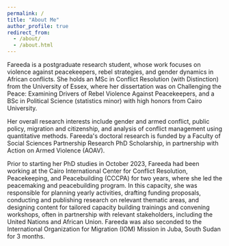 ```yaml
---
permalink: /
title: "About Me"
author_profile: true
redirect_from: 
  - /about/
  - /about.html
---
```


Fareeda is a postgraduate research student, whose work focuses on violence against peacekeepers, rebel strategies, and gender dynamics in African conflicts. She holds an MSc in Conflict Resolution (with Distinction) from the University of Essex, where her dissertation was on Challenging the Peace: Examining Drivers of Rebel Violence Against Peacekeepers, and a BSc in Political Science (statistics minor) with high honors from Cairo University. 

Her overall research interests include gender and armed conflict, public policy, migration and citizenship, and analysis of conflict management using quantitative methods. Fareeda's doctoral research is funded by a Faculty of Social Sciences Partnership Research PhD Scholarship, in partnership with Action on Armed Violence (AOAV).

Prior to starting her PhD studies in October 2023, Fareeda had been working at the Cairo International Center for Conflict Resolution, Peacekeeping, and Peacebuilding (CCCPA) for two years, where she led the peacemaking and peacebuilding program. In this capacity, she was responsible for planning yearly activities, drafting funding proposals, conducting and publishing research on relevant thematic areas, and designing content for tailored capacity building trainings and convening workshops, often in partnership with relevant stakeholders, including the United Nations and African Union. Fareeda was also seconded to the International Organization for Migration (IOM) Mission in Juba, South Sudan for 3 months.

